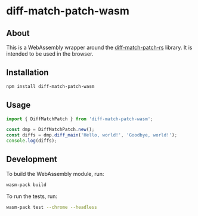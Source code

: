 # diff-match-patch-wasm

## About

This is a WebAssembly wrapper around the [diff-match-patch-rs](https://crates.io/crates/diff-match-patch-rs) library. It is
intended to be used in the browser.

## Installation

```bash
npm install diff-match-patch-wasm
```

## Usage

```javascript
import { DiffMatchPatch } from 'diff-match-patch-wasm';

const dmp = DiffMatchPatch.new();
const diffs = dmp.diff_main('Hello, world!', 'Goodbye, world!');
console.log(diffs);
```

## Development

To build the WebAssembly module, run:

```bash
wasm-pack build
```

To run the tests, run:

```bash
wasm-pack test --chrome --headless
```
